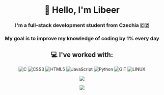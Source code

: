 <div align="center">
  <h1>👋 Hello, I'm Libeer</h1>
    <h3>I'm a full-stack development student from Czechia 🇨🇿</h3>
      <h3>My goal is to improve my knowledge of coding by 1% every day</h3>
  <h2>💻 I've worked with:</h2>

  ![C](https://img.shields.io/badge/c-%2300599C.svg?style=for-the-badge&logo=c&logoColor=white)
  ![CSS3](https://img.shields.io/badge/css3-%231572B6.svg?style=for-the-badge&logo=css3&logoColor=white)
  ![HTML5](https://img.shields.io/badge/html5-%23E34F26.svg?style=for-the-badge&logo=html5&logoColor=white)
  ![JavaScript](https://img.shields.io/badge/javascript-%23323330.svg?style=for-the-badge&logo=javascript&logoColor=%23F7DF1E)
  ![Python](https://img.shields.io/badge/python-3670A0?style=for-the-badge&logo=python&logoColor=ffdd54)
  ![GIT](https://img.shields.io/badge/Git-fc6d26?style=for-the-badge&logo=git&logoColor=white)
  ![LINUX](https://img.shields.io/badge/Linux-FCC624?style=for-the-badge&logo=linux&logoColor=black)

  ![](https://github-readme-stats.vercel.app/api/top-langs/?username=LibeerDev&theme=dark&hide_border=false&include_all_commits=false&count_private=false&layout=compact)
</div>
<div align="center">
  
[![](https://visitcount.itsvg.in/api?id=LibeerDev&icon=0&color=0)](https://visitcount.itsvg.in)

</div>

<!-- Proudly created with GPRM ( https://gprm.itsvg.in ) -->
